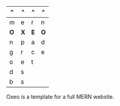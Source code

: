 ^|^|^|^
---|---|---|---
m|e|r|n
**O**|**X**|**E**|**O**
n|p|a|d
g|r|c|e
o|e|t|
d|s||
b|s||

Oxeo is a template for a full MERN website.